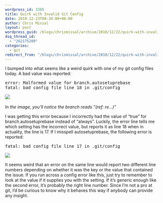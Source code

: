 ```yaml
---
wordpress_id: 3385
title: Quirk with Invalid Git Config
date: 2010-12-23T00:34:00+00:00
author: Chris Missal
layout: post
wordpress_guid: /blogs/chrismissal/archive/2010/12/22/quirk-with-invalid-git-config.aspx
dsq_thread_id:
  - "262175209"
categories:
  - git
redirect_from: "/blogs/chrismissal/archive/2010/12/22/quirk-with-invalid-git-config.aspx/"
---
```

I bumped into what seems like a weird quirk with one of my git config files today. A bad value was reported:

<pre>error: Malformed value for branch.autosetuprebase<br />fatal: bad config file line 18 in .git/config</pre>

![](//lostechies.com/chrismissal/files/2011/03/git-line-18.png)&nbsp;

_In the image, you&#8217;ll notice the branch reads &#8220;(ref: re&#8230;)&#8221;_

I was getting this error because I incorrectly had the value of &#8220;true&#8221; for branch.autosetuprebase instead of &#8220;always&#8221;. Luckily, the error line tells me which setting has the incorrect value, but reports it as line 18 when in actuality, the line is 17. If I misspell autosetuprebase, the following error is reported:

<pre>fatal: bad config file line 17 in .git/config</pre>

![](//lostechies.com/chrismissal/files/2011/03/git-line-17.png)

It seems weird that an error on the same line would report two different line numbers depending on whether it was the key or the value that contained the issue. If you run across a config error like this, just try to remember to look at the value if it supplies you with the setting. If it&#8217;s generic enough like the second error, it&#8217;s probably the right line number. Since I&#8217;m not a pro at git, I&#8217;d be curious to know why it behaves this way if anybody can provide any insight.